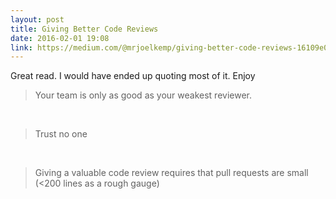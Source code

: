 ```yaml
---
layout: post
title: Giving Better Code Reviews
date: 2016-02-01 19:08
link: https://medium.com/@mrjoelkemp/giving-better-code-reviews-16109e0fdd36
---
```


Great read. I would have ended up quoting most of it. Enjoy 

> Your team is only as good as your weakest reviewer.

​

> Trust no one

​

> Giving a valuable code review requires that pull requests are small (<200 lines as a rough gauge)

​